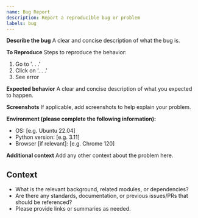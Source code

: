 ```yaml
---
name: Bug Report
description: Report a reproducible bug or problem
labels: bug
---
```


**Describe the bug**
A clear and concise description of what the bug is.

**To Reproduce**
Steps to reproduce the behavior:
1. Go to '. . .'
2. Click on '. . .'
3. See error

**Expected behavior**
A clear and concise description of what you expected to happen.

**Screenshots**
If applicable, add screenshots to help explain your problem.

**Environment (please complete the following information):**
- OS: [e.g. Ubuntu 22.04]
- Python version: [e.g. 3.11]
- Browser [if relevant]: [e.g. Chrome 120]

**Additional context**
Add any other context about the problem here.

## Context
- What is the relevant background, related modules, or dependencies?
- Are there any standards, documentation, or previous issues/PRs that should be referenced?
- Please provide links or summaries as needed.